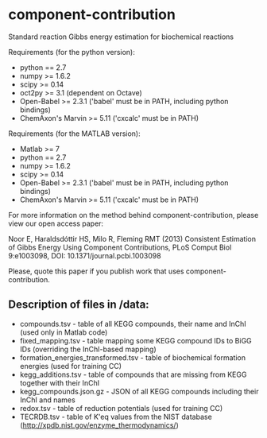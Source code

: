 component-contribution
======================

Standard reaction Gibbs energy estimation for biochemical reactions

Requirements (for the python version):
* python == 2.7
* numpy >= 1.6.2
* scipy >= 0.14
* oct2py >= 3.1 (dependent on Octave)
* Open-Babel >= 2.3.1 ('babel' must be in PATH, including python bindings)
* ChemAxon's Marvin >= 5.11 ('cxcalc' must be in PATH)

Requirements (for the MATLAB version):
* Matlab >= 7
* python == 2.7
* numpy >= 1.6.2
* scipy >= 0.14
* Open-Babel >= 2.3.1 ('babel' must be in PATH, including python bindings)
* ChemAxon's Marvin >= 5.11 ('cxcalc' must be in PATH)

For more information on the method behind component-contribution, please view our open access paper:

Noor E, Haraldsdóttir HS, Milo R, Fleming RMT (2013)
Consistent Estimation of Gibbs Energy Using Component Contributions,
PLoS Comput Biol 9:e1003098, DOI: 10.1371/journal.pcbi.1003098

Please, quote this paper if you publish work that uses component-contribution.

Description of files in /data:
------------------------------
* compounds.tsv - table of all KEGG compounds, their name and InChI (used only in Matlab code)
* fixed_mapping.tsv - table mapping some KEGG compound IDs to BiGG IDs (overriding the InChI-based mapping)
* formation_energies_transformed.tsv - table of biochemical formation energies (used for training CC)
* kegg_additions.tsv - table of compounds that are missing from KEGG together with their InChI
* kegg_compounds.json.gz - JSON of all KEGG compounds including their InChI and names
* redox.tsv - table of reduction potentials (used for training CC)
* TECRDB.tsv - table of K'eq values from the NIST database (http://xpdb.nist.gov/enzyme_thermodynamics/)
